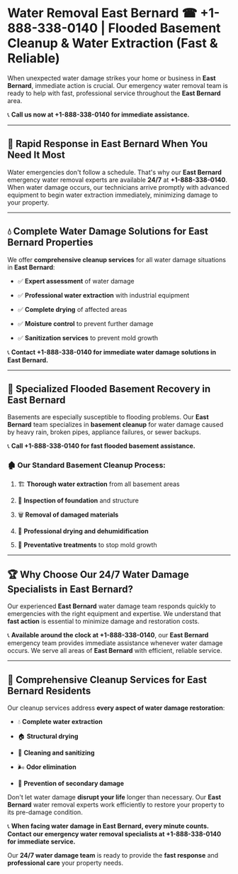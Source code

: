 # Water Removal East Bernard ☎ +1-888-338-0140 | Flooded Basement Cleanup & Water Extraction (Fast & Reliable)

When unexpected water damage strikes your home or business in **East Bernard**, immediate action is crucial. Our emergency water removal team is ready to help with fast, professional service throughout the **East Bernard** area. 

📞 **Call us now at +1-888-338-0140 for immediate assistance.**
---
## 🚀 Rapid Response in East Bernard When You Need It Most
Water emergencies don't follow a schedule. That's why our **East Bernard** emergency water removal experts are available **24/7** at **+1-888-338-0140**. When water damage occurs, our technicians arrive promptly with advanced equipment to begin water extraction immediately, minimizing damage to your property.
---
## 💧 Complete Water Damage Solutions for East Bernard Properties
We offer **comprehensive cleanup services** for all water damage situations in **East Bernard**:
- ✅ **Expert assessment** of water damage  
- ✅ **Professional water extraction** with industrial equipment  
- ✅ **Complete drying** of affected areas  
- ✅ **Moisture control** to prevent further damage  
- ✅ **Sanitization services** to prevent mold growth  
📞 **Contact +1-888-338-0140 for immediate water damage solutions in East Bernard.**
---
## 🌊 Specialized Flooded Basement Recovery in East Bernard
Basements are especially susceptible to flooding problems. Our **East Bernard** team specializes in **basement cleanup** for water damage caused by heavy rain, broken pipes, appliance failures, or sewer backups. 
📞 **Call +1-888-338-0140 for fast flooded basement assistance.**
### 🏚️ Our Standard Basement Cleanup Process:
1. 🏗️ **Thorough water extraction** from all basement areas  
2. 🔎 **Inspection of foundation** and structure  
3. 🗑️ **Removal of damaged materials**  
4. 💨 **Professional drying and dehumidification**  
5. 🚫 **Preventative treatments** to stop mold growth  
---
## 🏆 Why Choose Our 24/7 Water Damage Specialists in East Bernard?
Our experienced **East Bernard** water damage team responds quickly to emergencies with the right equipment and expertise. We understand that **fast action** is essential to minimize damage and restoration costs.
📞 **Available around the clock at +1-888-338-0140**, our **East Bernard** emergency team provides immediate assistance whenever water damage occurs. We serve all areas of **East Bernard** with efficient, reliable service.
---
## 🧹 Comprehensive Cleanup Services for East Bernard Residents
Our cleanup services address **every aspect of water damage restoration**:
- 💧 **Complete water extraction**  
- 🏠 **Structural drying**  
- 🧼 **Cleaning and sanitizing**  
- 🌬️ **Odor elimination**  
- 🚫 **Prevention of secondary damage**  
Don't let water damage **disrupt your life** longer than necessary. Our **East Bernard** water removal experts work efficiently to restore your property to its pre-damage condition.
📞 **When facing water damage in East Bernard, every minute counts. Contact our emergency water removal specialists at +1-888-338-0140 for immediate service.**
Our **24/7 water damage team** is ready to provide the **fast response** and **professional care** your property needs.
